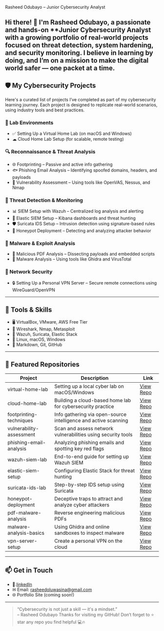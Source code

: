 Rasheed Odubayo – Junior Cybersecurity Analyst

Hi there! 👋 I'm Rasheed Odubayo, a passionate and hands-on **Junior Cybersecurity Analyst with a growing portfolio of real-world projects focused on threat detection, system hardening, and security monitoring. I believe in learning by doing, and I’m on a mission to make the digital world safer — one packet at a time.
---
## 🛡 My Cybersecurity Projects
Here's a curated list of projects I’ve completed as part of my cybersecurity learning journey. Each project is designed to replicate real-world scenarios, using industry tools and best practices.
### 🧪 Lab Environments
- ✅ Setting Up a Virtual Home Lab (on macOS and Windows)
- ☁ Cloud Home Lab Setup (for scalable, remote testing)
### 🔍 Reconnaissance & Threat Analysis
- 🌐 Footprinting – Passive and active info gathering
- 🐟 Phishing Email Analysis – Identifying spoofed domains, headers, and payloads
- 🧫 Vulnerability Assessment – Using tools like OpenVAS, Nessus, and Nmap
### 🚨 Threat Detection & Monitoring
- 📊 SIEM Setup with Wazuh – Centralized log analysis and alerting
- 🔎 Elastic SIEM Setup – Kibana dashboards and threat hunting
- 🛡 Suricata IDS Setup – Intrusion detection using signature-based rules
- 🧲 Honeypot Deployment – Detecting and analyzing attacker behavior
### 🔬 Malware & Exploit Analysis
- 🧾 Malicious PDF Analysis – Dissecting payloads and embedded scripts
- 🧟 Malware Analysis – Using tools like Ghidra and VirusTotal
### 🔐 Network Security
- 🔒 Setting Up a Personal VPN Server – Secure remote connections using WireGuard/OpenVPN
---
## 🧰 Tools & Skills
- 🖥 VirtualBox, VMware, AWS Free Tier
- 🧪 Wireshark, Nmap, Metasploit
- 🔐 Wazuh, Suricata, Elastic Stack
- 🐧 Linux, macOS, Windows
- 📄 Markdown, Git, GitHub
---
## 📁 Featured Repositories
| Project | Description | Link |
|--------|-------------|------|
| virtual-home-lab | Setting up a local cyber lab on macOS/Windows | [View Repo](https://github.com/rasheedrasheed/Setting-up-a-virtual-home-lab) |
| cloud-home-lab | Building a cloud-based home lab for cybersecurity practice | [View Repo](#) |
| footprinting-techniques | Info gathering via open-source intelligence and active scanning | [View Repo](#) |
| vulnerability-assessment | Scan and assess network vulnerabilities using security tools | [View Repo](#) |
| phishing-email-analysis | Analyzing phishing emails and spotting key red flags | [View Repo](#) |
| wazuh-siem-lab | End-to-end guide for setting up Wazuh SIEM | [View Repo](#) |
| elastic-siem-setup | Configuring Elastic Stack for threat hunting | [View Repo](#) |
| suricata-ids-lab | Step-by-step IDS setup using Suricata | [View Repo](#) |
| honeypot-deployment | Deceptive traps to attract and analyze cyber attackers | [View Repo](#) |
| pdf-malware-analysis | Reverse engineering malicious PDFs | [View Repo](#) |
| malware-analysis-basics | Using Ghidra and online sandboxes to inspect malware | [View Repo](#) |
| vpn-server-setup | Create a personal VPN on the cloud | [View Repo](#) |
---
## 📫 Get in Touch
- 💼.[linkedIn](https://www.linkedin.com/in/rasheed-odubayo-99ab7b254/)
- ✉ Email: rasheedoluwasina@gmail.com 
- 🌐 Portfolio Site (coming soon!)
---
> “Cybersecurity is not just a skill — it's a mindset.”  
> – Rasheed Odubayo
Thanks for visiting my GitHub! Don’t forget to ⭐ star any repo you find helpful 💻🔥
